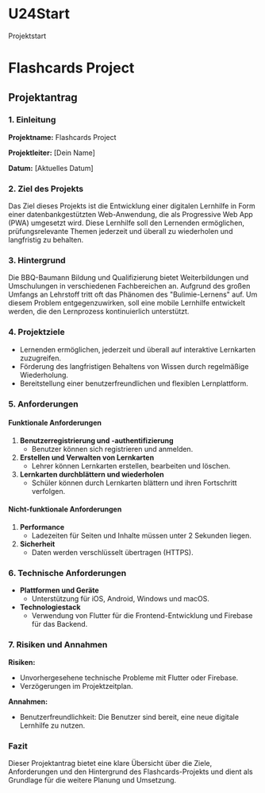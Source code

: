# U24Start
Projektstart

# Flashcards Project

## Projektantrag

### 1. Einleitung

**Projektname:** Flashcards Project

**Projektleiter:** [Dein Name]

**Datum:** [Aktuelles Datum]

### 2. Ziel des Projekts

Das Ziel dieses Projekts ist die Entwicklung einer digitalen Lernhilfe in Form einer datenbankgestützten Web-Anwendung, die als Progressive Web App (PWA) umgesetzt wird. Diese Lernhilfe soll den Lernenden ermöglichen, prüfungsrelevante Themen jederzeit und überall zu wiederholen und langfristig zu behalten.

### 3. Hintergrund

Die BBQ-Baumann Bildung und Qualifizierung bietet Weiterbildungen und Umschulungen in verschiedenen Fachbereichen an. Aufgrund des großen Umfangs an Lehrstoff tritt oft das Phänomen des "Bulimie-Lernens" auf. Um diesem Problem entgegenzuwirken, soll eine mobile Lernhilfe entwickelt werden, die den Lernprozess kontinuierlich unterstützt.

### 4. Projektziele

- Lernenden ermöglichen, jederzeit und überall auf interaktive Lernkarten zuzugreifen.
- Förderung des langfristigen Behaltens von Wissen durch regelmäßige Wiederholung.
- Bereitstellung einer benutzerfreundlichen und flexiblen Lernplattform.

### 5. Anforderungen

#### Funktionale Anforderungen

1. **Benutzerregistrierung und -authentifizierung**
   - Benutzer können sich registrieren und anmelden.
2. **Erstellen und Verwalten von Lernkarten**
   - Lehrer können Lernkarten erstellen, bearbeiten und löschen.
3. **Lernkarten durchblättern und wiederholen**
   - Schüler können durch Lernkarten blättern und ihren Fortschritt verfolgen.

#### Nicht-funktionale Anforderungen

1. **Performance**
   - Ladezeiten für Seiten und Inhalte müssen unter 2 Sekunden liegen.
2. **Sicherheit**
   - Daten werden verschlüsselt übertragen (HTTPS).

### 6. Technische Anforderungen

- **Plattformen und Geräte**
  - Unterstützung für iOS, Android, Windows und macOS.
- **Technologiestack**
  - Verwendung von Flutter für die Frontend-Entwicklung und Firebase für das Backend.

### 7. Risiken und Annahmen

**Risiken:**
- Unvorhergesehene technische Probleme mit Flutter oder Firebase.
- Verzögerungen im Projektzeitplan.

**Annahmen:**
- Benutzerfreundlichkeit: Die Benutzer sind bereit, eine neue digitale Lernhilfe zu nutzen.

### Fazit

Dieser Projektantrag bietet eine klare Übersicht über die Ziele, Anforderungen und den Hintergrund des Flashcards-Projekts und dient als Grundlage für die weitere Planung und Umsetzung.

